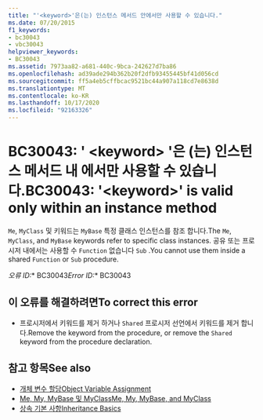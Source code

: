 ```yaml
---
title: "'<keyword>'은(는) 인스턴스 메서드 안에서만 사용할 수 있습니다."
ms.date: 07/20/2015
f1_keywords:
- bc30043
- vbc30043
helpviewer_keywords:
- BC30043
ms.assetid: 7973aa82-a681-440c-9bca-242627d7ba86
ms.openlocfilehash: ad39ade294b362b20f2dfb93455445bf41d056cd
ms.sourcegitcommit: ff5a4eb5cffbcac9521bc44a907a118cd7e8638d
ms.translationtype: MT
ms.contentlocale: ko-KR
ms.lasthandoff: 10/17/2020
ms.locfileid: "92163326"
---
```

# <a name="bc30043-keyword-is-valid-only-within-an-instance-method"></a><span data-ttu-id="05cf2-102">BC30043: ' \<keyword> '은 (는) 인스턴스 메서드 내 에서만 사용할 수 있습니다.</span><span class="sxs-lookup"><span data-stu-id="05cf2-102">BC30043: '\<keyword>' is valid only within an instance method</span></span>

<span data-ttu-id="05cf2-103">`Me`, `MyClass` 및 키워드는 `MyBase` 특정 클래스 인스턴스를 참조 합니다.</span><span class="sxs-lookup"><span data-stu-id="05cf2-103">The `Me`, `MyClass`, and `MyBase` keywords refer to specific class instances.</span></span> <span data-ttu-id="05cf2-104">공유 또는 프로시저 내에서는 사용할 수 `Function` 없습니다 `Sub` .</span><span class="sxs-lookup"><span data-stu-id="05cf2-104">You cannot use them inside a shared `Function` or `Sub` procedure.</span></span>

<span data-ttu-id="05cf2-105">*오류 ID:*\* BC30043</span><span class="sxs-lookup"><span data-stu-id="05cf2-105">*Error ID:*\* BC30043</span></span>

## <a name="to-correct-this-error"></a><span data-ttu-id="05cf2-106">이 오류를 해결하려면</span><span class="sxs-lookup"><span data-stu-id="05cf2-106">To correct this error</span></span>

- <span data-ttu-id="05cf2-107">프로시저에서 키워드를 제거 하거나 `Shared` 프로시저 선언에서 키워드를 제거 합니다.</span><span class="sxs-lookup"><span data-stu-id="05cf2-107">Remove the keyword from the procedure, or remove the `Shared` keyword from the procedure declaration.</span></span>

## <a name="see-also"></a><span data-ttu-id="05cf2-108">참고 항목</span><span class="sxs-lookup"><span data-stu-id="05cf2-108">See also</span></span>

- [<span data-ttu-id="05cf2-109">개체 변수 할당</span><span class="sxs-lookup"><span data-stu-id="05cf2-109">Object Variable Assignment</span></span>](../../programming-guide/language-features/variables/object-variable-assignment.md)
- [<span data-ttu-id="05cf2-110">Me, My, MyBase 및 MyClass</span><span class="sxs-lookup"><span data-stu-id="05cf2-110">Me, My, MyBase, and MyClass</span></span>](../../programming-guide/program-structure/me-my-mybase-and-myclass.md)
- [<span data-ttu-id="05cf2-111">상속 기본 사항</span><span class="sxs-lookup"><span data-stu-id="05cf2-111">Inheritance Basics</span></span>](../../programming-guide/language-features/objects-and-classes/inheritance-basics.md)
